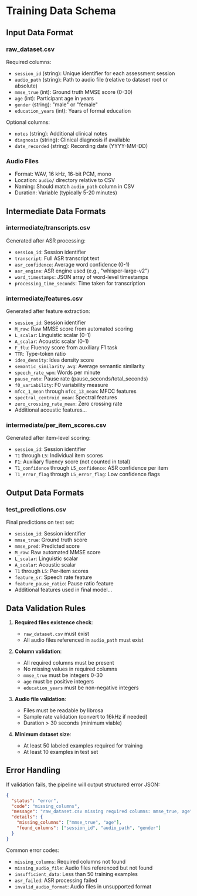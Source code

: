 # Training Data Schema

## Input Data Format

### raw_dataset.csv

Required columns:
- `session_id` (string): Unique identifier for each assessment session
- `audio_path` (string): Path to audio file (relative to dataset root or absolute)
- `mmse_true` (int): Ground truth MMSE score (0-30)
- `age` (int): Participant age in years
- `gender` (string): "male" or "female" 
- `education_years` (int): Years of formal education

Optional columns:
- `notes` (string): Additional clinical notes
- `diagnosis` (string): Clinical diagnosis if available
- `date_recorded` (string): Recording date (YYYY-MM-DD)

### Audio Files
- Format: WAV, 16 kHz, 16-bit PCM, mono
- Location: `audio/` directory relative to CSV
- Naming: Should match `audio_path` column in CSV
- Duration: Variable (typically 5-20 minutes)

## Intermediate Data Formats

### intermediate/transcripts.csv
Generated after ASR processing:
- `session_id`: Session identifier
- `transcript`: Full ASR transcript text
- `asr_confidence`: Average word confidence (0-1)
- `asr_engine`: ASR engine used (e.g., "whisper-large-v2")
- `word_timestamps`: JSON array of word-level timestamps
- `processing_time_seconds`: Time taken for transcription

### intermediate/features.csv
Generated after feature extraction:
- `session_id`: Session identifier
- `M_raw`: Raw MMSE score from automated scoring
- `L_scalar`: Linguistic scalar (0-1)
- `A_scalar`: Acoustic scalar (0-1)
- `F_flu`: Fluency score from auxiliary F1 task
- `TTR`: Type-token ratio
- `idea_density`: Idea density score
- `semantic_similarity_avg`: Average semantic similarity
- `speech_rate_wpm`: Words per minute
- `pause_rate`: Pause rate (pause_seconds/total_seconds)
- `f0_variability`: F0 variability measure
- `mfcc_1_mean` through `mfcc_13_mean`: MFCC features
- `spectral_centroid_mean`: Spectral features
- `zero_crossing_rate_mean`: Zero crossing rate
- Additional acoustic features...

### intermediate/per_item_scores.csv
Generated after item-level scoring:
- `session_id`: Session identifier
- `T1` through `L5`: Individual item scores
- `F1`: Auxiliary fluency score (not counted in total)
- `T1_confidence` through `L5_confidence`: ASR confidence per item
- `T1_error_flag` through `L5_error_flag`: Low confidence flags

## Output Data Formats

### test_predictions.csv
Final predictions on test set:
- `session_id`: Session identifier
- `mmse_true`: Ground truth score
- `mmse_pred`: Predicted score
- `M_raw`: Raw automated MMSE score
- `L_scalar`: Linguistic scalar
- `A_scalar`: Acoustic scalar
- `T1` through `L5`: Per-item scores
- `feature_sr`: Speech rate feature
- `feature_pause_ratio`: Pause ratio feature
- Additional features used in final model...

## Data Validation Rules

1. **Required files existence check**:
   - `raw_dataset.csv` must exist
   - All audio files referenced in `audio_path` must exist
   
2. **Column validation**:
   - All required columns must be present
   - No missing values in required columns
   - `mmse_true` must be integers 0-30
   - `age` must be positive integers
   - `education_years` must be non-negative integers

3. **Audio file validation**:
   - Files must be readable by librosa
   - Sample rate validation (convert to 16kHz if needed)
   - Duration > 30 seconds (minimum viable)

4. **Minimum dataset size**:
   - At least 50 labeled examples required for training
   - At least 10 examples in test set

## Error Handling

If validation fails, the pipeline will output structured error JSON:

```json
{
  "status": "error",
  "code": "missing_columns",
  "message": "raw_dataset.csv missing required columns: mmse_true, age",
  "details": {
    "missing_columns": ["mmse_true", "age"],
    "found_columns": ["session_id", "audio_path", "gender"]
  }
}
```

Common error codes:
- `missing_columns`: Required columns not found
- `missing_audio_file`: Audio files referenced but not found
- `insufficient_data`: Less than 50 training examples
- `asr_failed`: ASR processing failed
- `invalid_audio_format`: Audio files in unsupported format
